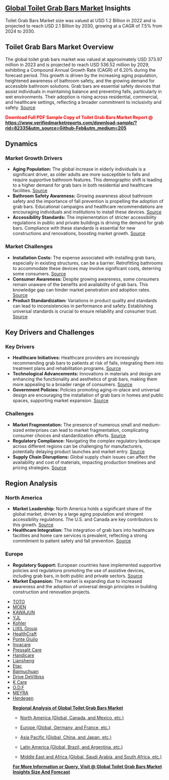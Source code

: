 <h2><a href="https://www.verifiedmarketreports.com/download-sample/?rid=82335&amp;utm_source=Github&amp;utm_medium=205" target="_blank">Global Toilet Grab Bars Market</a> Insights</h2><p>Toilet Grab Bars Market size was valued at USD 1.2 Billion in 2022 and is projected to reach USD 2.1 Billion by 2030, growing at a CAGR of 7.5% from 2024 to 2030.</p><p> <h2>Toilet Grab Bars Market Overview</h2> <p>The global toilet grab bars market was valued at approximately USD 373.97 million in 2023 and is projected to reach USD 536.52 million by 2029, exhibiting a Compound Annual Growth Rate (CAGR) of 6.20% during the forecast period. This growth is driven by the increasing aging population, heightened awareness of bathroom safety, and the growing demand for accessible bathroom solutions. Grab bars are essential safety devices that assist individuals in maintaining balance and preventing falls, particularly in wet environments. Their adoption is rising across residential, commercial, and healthcare settings, reflecting a broader commitment to inclusivity and safety. <a href="https://www.marketresearch.com/Bosson-Research-v4252/Global-Bathroom-Toilet-Grab-Bar-37669743/">Source</a></p> <p><strong><p><span class=""><span style="color: #ff0000;"><strong>Download Full PDF Sample Copy of Toilet Grab Bars Market Report</strong> @ </span><a href="https://www.verifiedmarketreports.com/download-sample/?rid=82335&amp;utm_source=Github-Feb&amp;utm_medium=205" target="_blank">https://www.verifiedmarketreports.com/download-sample/?rid=82335&amp;utm_source=Github-Feb&amp;utm_medium=205</a></span></p></strong></p> <h2>Dynamics</h2> <h3>Market Growth Drivers</h3> <ul> <li><strong>Aging Population:</strong> The global increase in elderly individuals is a significant driver, as older adults are more susceptible to falls and require supportive bathroom features. This demographic shift is leading to a higher demand for grab bars in both residential and healthcare facilities. <a href="https://www.grandviewresearch.com/industry-analysis/bathroom-toilet-assist-devices-market">Source</a></li> <li><strong>Bathroom Safety Awareness:</strong> Growing awareness about bathroom safety and the importance of fall prevention is propelling the adoption of grab bars. Educational campaigns and healthcare recommendations are encouraging individuals and institutions to install these devices. <a href="https://markwideresearch.com/press-release/toilet-grab-bar-market-to-flourish-with-a-noteworthy-cagr-of-5-1-by-2030/">Source</a></li> <li><strong>Accessibility Standards:</strong> The implementation of stricter accessibility regulations in public and private buildings is driving the demand for grab bars. Compliance with these standards is essential for new constructions and renovations, boosting market growth. <a href="https://www.grandviewresearch.com/industry-analysis/bathroom-toilet-assist-devices-market">Source</a></li> </ul> <h3>Market Challenges</h3> <ul> <li><strong>Installation Costs:</strong> The expense associated with installing grab bars, especially in existing structures, can be a barrier. Retrofitting bathrooms to accommodate these devices may involve significant costs, deterring some consumers. <a href="https://www.grandviewresearch.com/industry-analysis/bathroom-toilet-assist-devices-market">Source</a></li> <li><strong>Consumer Awareness:</strong> Despite growing awareness, some consumers remain unaware of the benefits and availability of grab bars. This knowledge gap can hinder market penetration and adoption rates. <a href="https://markwideresearch.com/press-release/toilet-grab-bar-market-to-flourish-with-a-noteworthy-cagr-of-5-1-by-2030/">Source</a></li> <li><strong>Product Standardization:</strong> Variations in product quality and standards can lead to inconsistencies in performance and safety. Establishing universal standards is crucial to ensure reliability and consumer trust. <a href="https://www.grandviewresearch.com/industry-analysis/bathroom-toilet-assist-devices-market">Source</a></li> </ul> <h2>Key Drivers and Challenges</h2> <h3>Key Drivers</h3> <ul> <li><strong>Healthcare Initiatives:</strong> Healthcare providers are increasingly recommending grab bars to patients at risk of falls, integrating them into treatment plans and rehabilitation programs. <a href="https://www.grandviewresearch.com/industry-analysis/bathroom-toilet-assist-devices-market">Source</a></li> <li><strong>Technological Advancements:</strong> Innovations in materials and design are enhancing the functionality and aesthetics of grab bars, making them more appealing to a broader range of consumers. <a href="https://markwideresearch.com/press-release/toilet-grab-bar-market-to-flourish-with-a-noteworthy-cagr-of-5-1-by-2030/">Source</a></li> <li><strong>Government Policies:</strong> Policies promoting aging-in-place and universal design are encouraging the installation of grab bars in homes and public spaces, supporting market expansion. <a href="https://www.grandviewresearch.com/industry-analysis/bathroom-toilet-assist-devices-market">Source</a></li> </ul> <h3>Challenges</h3> <ul> <li><strong>Market Fragmentation:</strong> The presence of numerous small and medium-sized enterprises can lead to market fragmentation, complicating consumer choices and standardization efforts. <a href="https://www.grandviewresearch.com/industry-analysis/bathroom-toilet-assist-devices-market">Source</a></li> <li><strong>Regulatory Compliance:</strong> Navigating the complex regulatory landscape across different regions can be challenging for manufacturers, potentially delaying product launches and market entry. <a href="https://markwideresearch.com/press-release/toilet-grab-bar-market-to-flourish-with-a-noteworthy-cagr-of-5-1-by-2030/">Source</a></li> <li><strong>Supply Chain Disruptions:</strong> Global supply chain issues can affect the availability and cost of materials, impacting production timelines and pricing strategies. <a href="https://www.grandviewresearch.com/industry-analysis/bathroom-toilet-assist-devices-market">Source</a></li> </ul> <h2>Region Analysis</h2> <h3>North America</h3> <ul> <li><strong>Market Leadership:</strong> North America holds a significant share of the global market, driven by a large aging population and stringent accessibility regulations. The U.S. and Canada are key contributors to this growth. <a href="https://www.grandviewresearch.com/industry-analysis/bathroom-toilet-assist-devices-market">Source</a></li> <li><strong>Healthcare Integration:</strong> The integration of grab bars into healthcare facilities and home care services is prevalent, reflecting a strong commitment to patient safety and fall prevention. <a href="https://markwideresearch.com/press-release/toilet-grab-bar-market-to-flourish-with-a-noteworthy-cagr-of-5-1-by-2030/">Source</a></li> </ul> <h3>Europe</h3> <ul> <li><strong>Regulatory Support:</strong> European countries have implemented supportive policies and regulations promoting the use of assistive devices, including grab bars, in both public and private sectors. <a href="https://www.grandviewresearch.com/industry-analysis/bathroom-toilet-assist-devices-market">Source</a></li> <li><strong>Market Expansion:</strong> The market is expanding due to increased awareness and the adoption of universal design principles in building construction and renovation projects. <a href="https://markwideresearch.com/press-release/toilet-grab-bar-market-to-flourish-with-a-noteworthy-cagr-of</p><p><strong>Top Global Toilet Grab Bars Market Companies</strong></p><div data-test-id=""><p><li>TOTO</li><li> MOEN</li><li> KAWAJUN</li><li> YJL</li><li> Kohler</li><li> LIXIL Group</li><li> HealthCraft</li><li> Ponte Giulio</li><li> Invacare</li><li> Pressalit Care</li><li> Handicare</li><li> Liansheng</li><li> Etac</li><li> Baimuchuan</li><li> Drive DeVilbiss</li><li> K Care</li><li> O.D.F</li><li> MEYRA</li><li> Herdegen</li></p><div><strong>Regional Analysis of&nbsp;Global Toilet Grab Bars Market</strong></div><ul><li dir="ltr"><p dir="ltr">North America&nbsp;(Global, Canada, and Mexico, etc.)</p></li><li dir="ltr"><p dir="ltr">Europe (Global, Germany, and France, etc.)</p></li><li dir="ltr"><p dir="ltr">Asia Pacific&nbsp;(Global, China, and Japan, etc.)</p></li><li dir="ltr"><p dir="ltr">Latin America&nbsp;(Global, Brazil, and Argentina, etc.)</p></li><li dir="ltr">Middle East and Africa&nbsp;(Global, Saudi Arabia, and South Africa, etc.)</li></ul><p><strong>For More Information or Query, Visit @&nbsp;</strong><strong><a href="https://www.verifiedmarketreports.com/product/global-toilet-grab-bars-market-growth-2019-2024/?utm_source=Github&amp;utm_medium=205" target="_blank">Global Toilet Grab Bars Market Insights Size And Forecast</a></strong></p></div>
